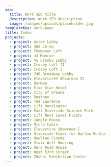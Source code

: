 ```yaml
---
seo: 
  title: Work SEO title
  description: Work SEO description
  image: /images/uploads/placeholder.jpg
templateKey: work-page
title: Index
projects:
  - project: Astor Lobby
  - project: UWS Co-op
  - project: Thompson Loft
  - project: 44 Monroe
  - project: 45 Crosby Lobby
  - project: Crosby Loft II
  - project: Crosby Loft I
  - project: 740 Broadway Lobby
  - project: Elevecture® Showroom II
  - project: Barman
  - project: Five Star Hotel
  - project: City of Dreams
  - project: Boatbox
  - project: The Lawrence
  - project: Lift Huntington
  - project: East Riverside Science Park
  - project: Lift Next Level Floats
  - project: Jungle House
  - project: Micro Cabin
  - project: Elevecture Showroom I
  - project: Riverside Kiosk for Harlem Public
  - project: Newline Cinema
  - project: Stair-Well Housing
  - project: Ward Road House
  - project: West 53rd Street
  - project: Zhuhai Exhibition Center
---
```


